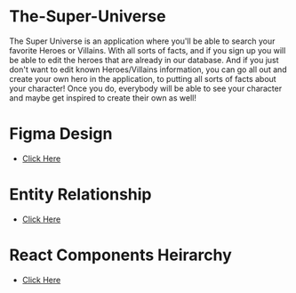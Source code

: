 # The-Super-Universe
The Super Universe is an application where you'll be able to search your favorite Heroes or Villains. With all sorts of facts, and if you sign up you will be able to edit the heroes that are already in our database. And if you just don't want to edit known Heroes/Villains information, you can go all out and create your own hero in the application, to putting all sorts of facts about your character! Once you do, everybody will be able to see your character and maybe get inspired to create their own as well!

# Figma Design
- [Click Here](https://www.figma.com/file/obsTR3nTGAhnMU9aoYDl1R/Untitled?node-id=0%3A1)

# Entity Relationship
- [Click Here](https://www.figma.com/file/k18SMvZMTD0jBr7P64JLpV/Untitled?node-id=0%3A1)

# React Components Heirarchy
- [Click Here](https://whimsical.com/component-hierarchy-JTVRZ35V31oro5GcV6wCut)
